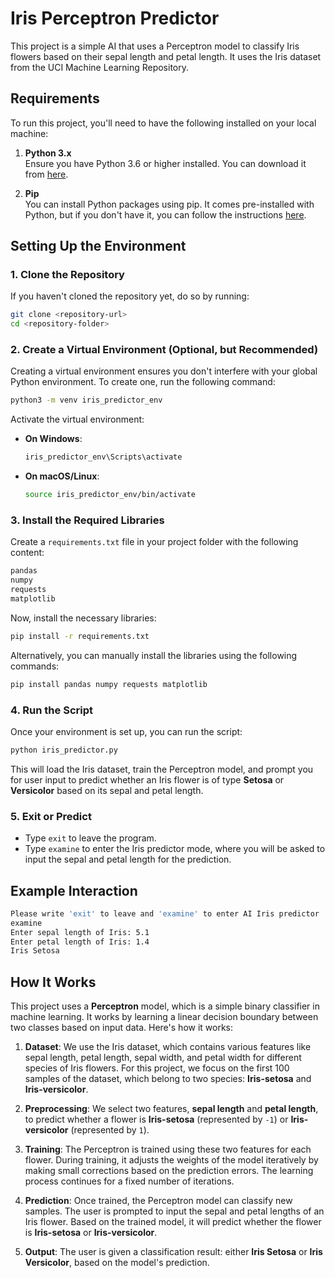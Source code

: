 # Iris Perceptron Predictor

This project is a simple AI that uses a Perceptron model to classify Iris flowers based on their sepal length and petal length. It uses the Iris dataset from the UCI Machine Learning Repository.

## Requirements

To run this project, you'll need to have the following installed on your local machine:

1. **Python 3.x**  
   Ensure you have Python 3.6 or higher installed. You can download it from [here](https://www.python.org/downloads/).

2. **Pip**  
   You can install Python packages using pip. It comes pre-installed with Python, but if you don't have it, you can follow the instructions [here](https://pip.pypa.io/en/stable/installation/).

## Setting Up the Environment

### 1. Clone the Repository

If you haven't cloned the repository yet, do so by running:

```bash
git clone <repository-url>
cd <repository-folder>
```

### 2. Create a Virtual Environment (Optional, but Recommended)

Creating a virtual environment ensures you don't interfere with your global Python environment. To create one, run the following command:

```bash
python3 -m venv iris_predictor_env
```

Activate the virtual environment:

- **On Windows**:
  ```bash
  iris_predictor_env\Scripts\activate
  ```

- **On macOS/Linux**:
  ```bash
  source iris_predictor_env/bin/activate
  ```

### 3. Install the Required Libraries

Create a `requirements.txt` file in your project folder with the following content:

```txt
pandas
numpy
requests
matplotlib
```

Now, install the necessary libraries:

```bash
pip install -r requirements.txt
```

Alternatively, you can manually install the libraries using the following commands:

```bash
pip install pandas numpy requests matplotlib
```

### 4. Run the Script

Once your environment is set up, you can run the script:

```bash
python iris_predictor.py
```

This will load the Iris dataset, train the Perceptron model, and prompt you for user input to predict whether an Iris flower is of type **Setosa** or **Versicolor** based on its sepal and petal length.

### 5. Exit or Predict

- Type `exit` to leave the program.
- Type `examine` to enter the Iris predictor mode, where you will be asked to input the sepal and petal length for the prediction.

## Example Interaction

```bash
Please write 'exit' to leave and 'examine' to enter AI Iris predictor
examine
Enter sepal length of Iris: 5.1
Enter petal length of Iris: 1.4
Iris Setosa
```

## How It Works

This project uses a **Perceptron** model, which is a simple binary classifier in machine learning. It works by learning a linear decision boundary between two classes based on input data. Here's how it works:

1. **Dataset**: We use the Iris dataset, which contains various features like sepal length, petal length, sepal width, and petal width for different species of Iris flowers. For this project, we focus on the first 100 samples of the dataset, which belong to two species: **Iris-setosa** and **Iris-versicolor**.

2. **Preprocessing**: We select two features, **sepal length** and **petal length**, to predict whether a flower is **Iris-setosa** (represented by `-1`) or **Iris-versicolor** (represented by `1`).

3. **Training**: The Perceptron is trained using these two features for each flower. During training, it adjusts the weights of the model iteratively by making small corrections based on the prediction errors. The learning process continues for a fixed number of iterations.

4. **Prediction**: Once trained, the Perceptron model can classify new samples. The user is prompted to input the sepal and petal lengths of an Iris flower. Based on the trained model, it will predict whether the flower is **Iris-setosa** or **Iris-versicolor**.

5. **Output**: The user is given a classification result: either **Iris Setosa** or **Iris Versicolor**, based on the model's prediction.
